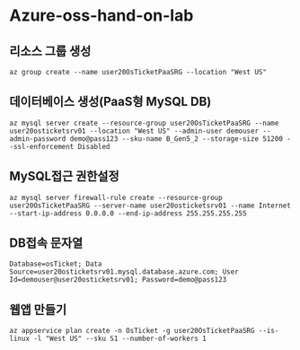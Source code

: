 # Azure-oss-hand-on-lab

## 리소스 그룹 생성
```
az group create --name user20OsTicketPaaSRG --location "West US"
```

## 데이터베이스 생성(PaaS형 MySQL DB)
```
az mysql server create --resource-group user20OsTicketPaaSRG --name user20osticketsrv01 --location "West US" --admin-user demouser --admin-password demo@pass123 --sku-name B_Gen5_2 --storage-size 51200 --ssl-enforcement Disabled
```

## MySQL접근 권한설정
```
az mysql server firewall-rule create --resource-group user20OsTicketPaaSRG --server-name user20osticketsrv01 --name Internet --start-ip-address 0.0.0.0 --end-ip-address 255.255.255.255
```

## DB접속 문자열
```
Database=osTicket; Data Source=user20osticketsrv01.mysql.database.azure.com; User Id=demouser@user20osticketsrv01; Password=demo@pass123
```
## 웹앱 만들기
```
az appservice plan create -n OsTicket -g user20OsTicketPaaSRG --is-linux -l "West US" --sku S1 --number-of-workers 1
```
